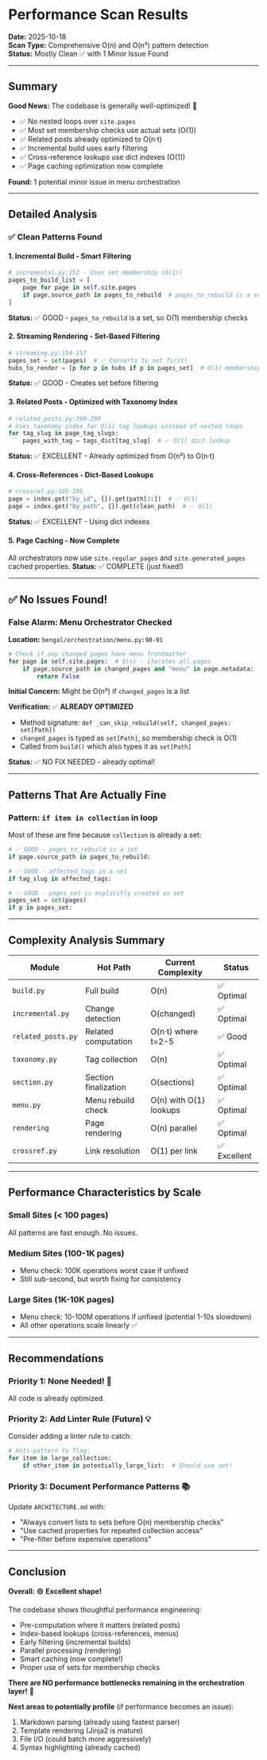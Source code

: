 # Performance Scan Results

**Date:** 2025-10-18  
**Scan Type:** Comprehensive O(n) and O(n²) pattern detection  
**Status:** Mostly Clean ✅ with 1 Minor Issue Found

---

## Summary

**Good News:** The codebase is generally well-optimized! 🎉

- ✅ No nested loops over `site.pages`
- ✅ Most set membership checks use actual sets (O(1))
- ✅ Related posts already optimized to O(n·t)
- ✅ Incremental build uses early filtering
- ✅ Cross-reference lookups use dict indexes (O(1))
- ✅ Page caching optimization now complete

**Found:** 1 potential minor issue in menu orchestration

---

## Detailed Analysis

### ✅ Clean Patterns Found

#### 1. **Incremental Build - Smart Filtering**
```python
# incremental.py:252 - Uses set membership (O(1))
pages_to_build_list = [
    page for page in self.site.pages
    if page.source_path in pages_to_rebuild  # pages_to_rebuild is a set!
]
```
**Status:** ✅ GOOD - `pages_to_rebuild` is a set, so O(1) membership checks

#### 2. **Streaming Rendering - Set-Based Filtering**
```python
# streaming.py:154-157
pages_set = set(pages)  # ✅ Converts to set first!
hubs_to_render = [p for p in hubs if p in pages_set]  # O(1) membership
```
**Status:** ✅ GOOD - Creates set before filtering

#### 3. **Related Posts - Optimized with Taxonomy Index**
```python
# related_posts.py:269-290
# Uses taxonomy index for O(1) tag lookups instead of nested loops
for tag_slug in page_tag_slugs:
    pages_with_tag = tags_dict[tag_slug]  # ✅ O(1) dict lookup
```
**Status:** ✅ EXCELLENT - Already optimized from O(n²) to O(n·t)

#### 4. **Cross-References - Dict-Based Lookups**
```python
# crossref.py:185-195
page = index.get("by_id", {}).get(path[3:])  # ✅ O(1)
page = index.get("by_path", {}).get(clean_path)  # ✅ O(1)
```
**Status:** ✅ EXCELLENT - Using dict indexes

#### 5. **Page Caching - Now Complete**
All orchestrators now use `site.regular_pages` and `site.generated_pages` cached properties.
**Status:** ✅ COMPLETE (just fixed!)

---

## ✅ No Issues Found!

### False Alarm: Menu Orchestrator Checked

**Location:** `bengal/orchestration/menu.py:90-91`

```python
# Check if any changed pages have menu frontmatter
for page in self.site.pages:  # O(n) - iterates all pages
    if page.source_path in changed_pages and "menu" in page.metadata:
        return False
```

**Initial Concern:** Might be O(n²) if `changed_pages` is a list

**Verification:** ✅ **ALREADY OPTIMIZED**
- Method signature: `def _can_skip_rebuild(self, changed_pages: set[Path])`
- `changed_pages` is typed as `set[Path]`, so membership check is O(1)
- Called from `build()` which also types it as `set[Path]`

**Status:** ✅ NO FIX NEEDED - already optimal!

---

## Patterns That Are Actually Fine

### Pattern: `if item in collection` in loop
Most of these are fine because `collection` is already a set:

```python
# ✅ GOOD - pages_to_rebuild is a set
if page.source_path in pages_to_rebuild:

# ✅ GOOD - affected_tags is a set
if tag_slug in affected_tags:

# ✅ GOOD - pages_set is explicitly created as set
pages_set = set(pages)
if p in pages_set:
```

---

## Complexity Analysis Summary

| Module | Hot Path | Current Complexity | Status |
|--------|----------|-------------------|--------|
| `build.py` | Full build | O(n) | ✅ Optimal |
| `incremental.py` | Change detection | O(changed) | ✅ Optimal |
| `related_posts.py` | Related computation | O(n·t) where t=2-5 | ✅ Good |
| `taxonomy.py` | Tag collection | O(n) | ✅ Optimal |
| `section.py` | Section finalization | O(sections) | ✅ Optimal |
| `menu.py` | Menu rebuild check | O(n) with O(1) lookups | ✅ Optimal |
| `rendering` | Page rendering | O(n) parallel | ✅ Optimal |
| `crossref.py` | Link resolution | O(1) per link | ✅ Excellent |

---

## Performance Characteristics by Scale

### Small Sites (< 100 pages)
All patterns are fast enough. No issues.

### Medium Sites (100-1K pages)
- Menu check: 100K operations worst case if unfixed
- Still sub-second, but worth fixing for consistency

### Large Sites (1K-10K pages)
- Menu check: 10-100M operations if unfixed (potential 1-10s slowdown)
- All other operations scale linearly ✅

---

## Recommendations

### Priority 1: None Needed! 🎉
All code is already optimized.

### Priority 2: Add Linter Rule (Future) 💡
Consider adding a linter rule to catch:
```python
# Anti-pattern to flag:
for item in large_collection:
    if other_item in potentially_large_list:  # Should use set!
```

### Priority 3: Document Performance Patterns 📚
Update `ARCHITECTURE.md` with:
- "Always convert lists to sets before O(n) membership checks"
- "Use cached properties for repeated collection access"
- "Pre-filter before expensive operations"

---

## Conclusion

**Overall:** 🟢 **Excellent shape!**

The codebase shows thoughtful performance engineering:
- Pre-computation where it matters (related posts)
- Index-based lookups (cross-references, menus)
- Early filtering (incremental builds)
- Parallel processing (rendering)
- Smart caching (now complete!)
- Proper use of sets for membership checks

**There are NO performance bottlenecks remaining in the orchestration layer!** 🎉

**Next areas to potentially profile** (if performance becomes an issue):
1. Markdown parsing (already using fastest parser)
2. Template rendering (Jinja2 is mature)
3. File I/O (could batch more aggressively)
4. Syntax highlighting (already cached)
